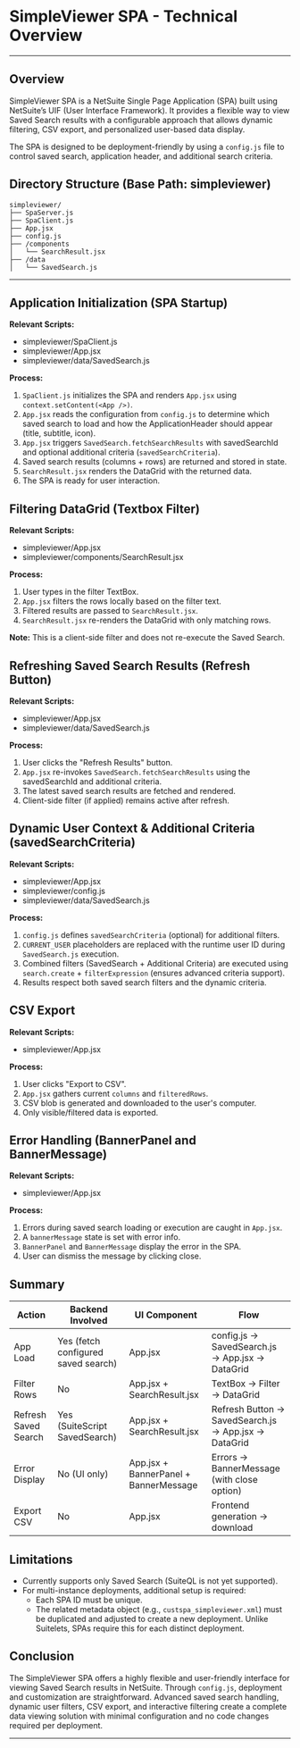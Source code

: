 # SimpleViewer SPA - Technical Overview

---

## Overview

SimpleViewer SPA is a NetSuite Single Page Application (SPA) built using NetSuite’s UIF (User Interface Framework). It provides a flexible way to view Saved Search results with a configurable approach that allows dynamic filtering, CSV export, and personalized user-based data display.

The SPA is designed to be deployment-friendly by using a `config.js` file to control saved search, application header, and additional search criteria.

## Directory Structure (Base Path: simpleviewer)

```
simpleviewer/
├── SpaServer.js
├── SpaClient.js
├── App.jsx
├── config.js
├── /components
│   └── SearchResult.jsx
├── /data
│   └── SavedSearch.js
```

---

## Application Initialization (SPA Startup)

**Relevant Scripts:**
- simpleviewer/SpaClient.js
- simpleviewer/App.jsx
- simpleviewer/data/SavedSearch.js

**Process:**

1. `SpaClient.js` initializes the SPA and renders `App.jsx` using `context.setContent(<App />)`.
2. `App.jsx` reads the configuration from `config.js` to determine which saved search to load and how the ApplicationHeader should appear (title, subtitle, icon).
3. `App.jsx` triggers `SavedSearch.fetchSearchResults` with savedSearchId and optional additional criteria (`savedSearchCriteria`).
4. Saved search results (columns + rows) are returned and stored in state.
5. `SearchResult.jsx` renders the DataGrid with the returned data.
6. The SPA is ready for user interaction.

## Filtering DataGrid (Textbox Filter)

**Relevant Scripts:**
- simpleviewer/App.jsx
- simpleviewer/components/SearchResult.jsx

**Process:**

1. User types in the filter TextBox.
2. `App.jsx` filters the rows locally based on the filter text.
3. Filtered results are passed to `SearchResult.jsx`.
4. `SearchResult.jsx` re-renders the DataGrid with only matching rows.

**Note:** This is a client-side filter and does not re-execute the Saved Search.

## Refreshing Saved Search Results (Refresh Button)

**Relevant Scripts:**
- simpleviewer/App.jsx
- simpleviewer/data/SavedSearch.js

**Process:**

1. User clicks the "Refresh Results" button.
2. `App.jsx` re-invokes `SavedSearch.fetchSearchResults` using the savedSearchId and additional criteria.
3. The latest saved search results are fetched and rendered.
4. Client-side filter (if applied) remains active after refresh.

## Dynamic User Context & Additional Criteria (savedSearchCriteria)

**Relevant Scripts:**
- simpleviewer/App.jsx
- simpleviewer/config.js
- simpleviewer/data/SavedSearch.js

**Process:**

1. `config.js` defines `savedSearchCriteria` (optional) for additional filters.
2. `CURRENT_USER` placeholders are replaced with the runtime user ID during `SavedSearch.js` execution.
3. Combined filters (SavedSearch + Additional Criteria) are executed using `search.create` + `filterExpression` (ensures advanced criteria support).
4. Results respect both saved search filters and the dynamic criteria.

## CSV Export

**Relevant Scripts:**
- simpleviewer/App.jsx

**Process:**

1. User clicks "Export to CSV".
2. `App.jsx` gathers current `columns` and `filteredRows`.
3. CSV blob is generated and downloaded to the user's computer.
4. Only visible/filtered data is exported.

## Error Handling (BannerPanel and BannerMessage)

**Relevant Scripts:**
- simpleviewer/App.jsx

**Process:**

1. Errors during saved search loading or execution are caught in `App.jsx`.
2. A `bannerMessage` state is set with error info.
3. `BannerPanel` and `BannerMessage` display the error in the SPA.
4. User can dismiss the message by clicking close.

## Summary

| Action | Backend Involved | UI Component | Flow |
|--------|------------------|--------------|------|
| App Load | Yes (fetch configured saved search) | App.jsx | config.js → SavedSearch.js → App.jsx → DataGrid |
| Filter Rows | No | App.jsx + SearchResult.jsx | TextBox → Filter → DataGrid |
| Refresh Saved Search | Yes (SuiteScript SavedSearch) | App.jsx + SearchResult.jsx | Refresh Button → SavedSearch.js → App.jsx → DataGrid |
| Error Display | No (UI only) | App.jsx + BannerPanel + BannerMessage | Errors → BannerMessage (with close option) |
| Export CSV | No | App.jsx | Frontend generation → download |

## Limitations

- Currently supports only Saved Search (SuiteQL is not yet supported).
- For multi-instance deployments, additional setup is required:
    - Each SPA ID must be unique.
    - The related metadata object (e.g., `custspa_simpleviewer.xml`) must be duplicated and adjusted to create a new deployment. Unlike Suitelets, SPAs require this for each distinct deployment.

## Conclusion

The SimpleViewer SPA offers a highly flexible and user-friendly interface for viewing Saved Search results in NetSuite. Through `config.js`, deployment and customization are straightforward. Advanced saved search handling, dynamic user filters, CSV export, and interactive filtering create a complete data viewing solution with minimal configuration and no code changes required per deployment.


---
